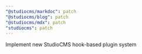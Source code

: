 ```yaml
---
"@studiocms/markdoc": patch
"@studiocms/blog": patch
"@studiocms/mdx": patch
"studiocms": patch
---
```


Implement new StudioCMS hook-based plugin system
